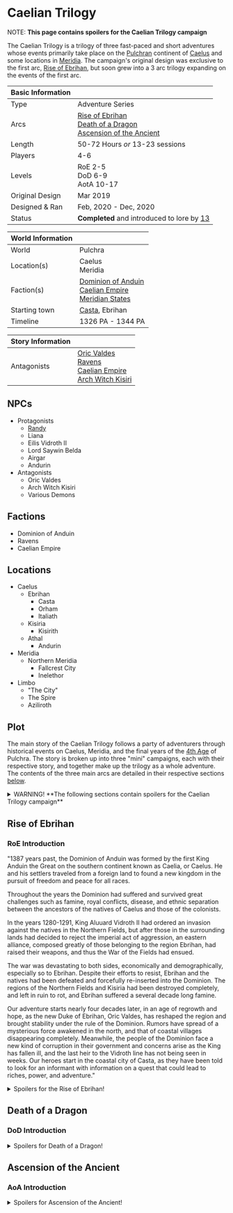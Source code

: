 # Caelian Trilogy

NOTE: **This page contains spoilers for the Caelian Trilogy campaign**

The Caelian Trilogy is a trilogy of three fast-paced and short adventures whose events primarily take place on the [Pulchran](../Locations/Planes/pulchra.md) continent of [Caelus](../Locations/Land/caelus.md) and some locations in [Meridia](../Locations/Land/meridia.md). The campaign's original design was exclusive to the first arc, [Rise of Ebrihan](#rise-of-ebrihan), but soon grew into a 3 arc trilogy expanding on the events of the first arc.

| Basic Information | |
| - | - |
| Type | Adventure Series |
| Arcs | [Rise of Ebrihan](#rise-of-ebrihan)<br>[Death of a Dragon](#death-of-a-dragon)<br>[Ascension of the Ancient](#ascension-of-the-ancient) |
| Length | 50-72 Hours *or* 13-23 sessions |
| Players | 4-6 |
| Levels | RoE 2-5<br>DoD 6-9<br>AotA 10-17 |
| Original Design | Mar 2019 |
| Designed & Ran | Feb, 2020 - Dec, 2020 |
| Status | **Completed** and introduced to lore by [13](../Characters/13/13.md)

| World Information | |
| - | - |
| World | Pulchra |
| Location(s) | Caelus<br>Meridia |
| Faction(s) | [Dominion of Anduin](../Factions/Nations/dominion_of_anduin.md)<br>[Caelian Empire](../Factions/Nations/caelian_empire.md)<br>[Meridian States](../Factions/Nations/meridian_states.md) |
| Starting town | [Casta](../Locations/Towns/casta.md), Ebrihan |
| Timeline | 1326 PA - 1344 PA |

| Story Information | |
| - | - |
| Antagonists | [Oric Valdes](../Characters/oric_valdes.md)<br>[Ravens](..//Factions/Organizations/ravens.md)<br>[Caelian Empire](../Factions/Nations/caelian_empire.md)<br>[Arch Witch Kisiri](../Characters/kisiri.md) |

## NPCs

- Protagonists
  - [Randy](../Characters/randy_randy.md)
  - Liana
  - Eilis Vidroth II
  - Lord Saywin Belda
  - Airgar
  - Andurin
- Antagonists
  - Oric Valdes
  - Arch Witch Kisiri
  - Various Demons

## Factions

- Dominion of Anduin
- Ravens
- Caelian Empire

## Locations

- Caelus
  - Ebrihan
    - Casta
    - Orham
    - Italiath
  - Kisiria
    - Kisirith
  - Athal
    - Andurin
- Meridia
  - Northern Meridia
    - Fallcrest City
    - Inelethor
- Limbo
  - "The City"
  - The Spire
  - Aziliroth

## Plot

The main story of the Caelian Trilogy follows a party of adventurers through historical events on Caelus, Meridia, and the final years of the [4th Age](../Events/timeline.md#4th---age-of-the-ancients) of Pulchra. The story is broken up into three "mini" campaigns, each with their respective story, and together make up the trilogy as a whole adventure. The contents of the three main arcs are detailed in their respective sections [below](#rise-of-ebrihan).

<details>
<summary>WARNING! **The following sections contain spoilers for the Caelian Trilogy campaign**</summary>

The main story involves the political rise and fall of [Oric Valdes](../Characters/oric_valdes.md) and events associated in the Caelian region of [Ebrihan](../Locations/Land/caelus.md#ebrihan). By the end of the first arc, Oric has claimed the [Dominion](../Factions/Nations/dominion_of_anduin.md) and reformed it into a dictatorial [empire](../Factions/Nations/caelian_empire.md), for which he now rules as its High Lord.

After a 17 year time skip, the players are reunited with the hope of adventuring and destroying the Empire, who by that point have nearly conquered all nearby territories. The group travel to the nearby region Meridia and discover the past on the High Lord. Once the truth is known of his power, the group steal the god weapon [Fraemia](../Objects/fraemia.md), infiltrate the High Lord's palace, and slay him to end the [Meridian Wars](../Events/meridian_wars.md). Little to their knowledge, the true threat of the region was secretly released as Oric fell, the [Arch Witch](../Characters/kisiri.md).

The party's first encounter with the witch occurs during the trial of [Queen Eilis](../Characters/eilis_vidroth.md), who is wrongfully given all blame of the Empire's crimes, and subsequently the players are "killed" when the first encounter completes. They awake in a mysterious dimension known as [Limbo](../Locations/Planes/limbo.md), and they fight and adventure their way out to encounter the witch once again, while allowing their old adversary Oric to aid in slaying her. Before the final confrontation, the Arch Witch is discovered to be the daughter of [Anduin](../Characters/anduin_the_great.md), Kisiri, and her rise to power facilitates what is now known as the [Great Cataclysm](../Events/great_cataclysm.md). The party make their way to their final location, the ruins of Kisirith, and fight and destroy Kisiri, thus concluding the adventure.

</details>

## Rise of Ebrihan

### RoE Introduction

"1387 years past, the Dominion of Anduin was formed by the first King Anduin the Great on the southern continent known as Caelia, or Caelus. He and his settlers traveled from a foreign land to found a new kingdom in the pursuit of freedom and peace for all races.

Throughout the years the Dominion had suffered and survived great challenges such as famine, royal conflicts, disease, and ethnic separation between the ancestors of the natives of Caelus and those of the colonists.

In the years 1280-1291, King Aluuard Vidroth II had ordered an invasion against the natives in the Northern Fields, but after those in the surrounding lands had decided to reject the imperial act of aggression, an eastern alliance, composed greatly of those belonging to the region Ebrihan, had raised their weapons, and thus the War of the Fields had ensued.

The war was devastating to both sides, economically and demographically, especially so to Ebrihan. Despite their efforts to resist, Ebrihan and the natives had been defeated and forcefully re-inserted into the Dominion. The regions of the Northern Fields and Kisiria had been destroyed completely, and left in ruin to rot, and Ebrihan suffered a several decade long famine.

Our adventure starts nearly four decades later, in an age of regrowth and hope, as the new Duke of Ebrihan, Oric Valdes, has reshaped the region and brought stability under the rule of the Dominion. Rumors have spread of a mysterious force awakened in the north, and that of coastal villages disappearing completely. Meanwhile, the people of the Dominion face a new kind of corruption in their government and concerns arise as the King has fallen ill, and the last heir to the Vidroth line has not being seen in weeks. Our heroes start in the coastal city of Casta, as they have been told to look for an informant with information on a quest that could lead to riches, power, and adventure."

<details>
<summary>Spoilers for the Rise of Ebrihan!</summary>

The Rise of Ebrihan opens with a newly formed party at the inn in the little fishing town of Casta in the Ebrihan region of the continent island Caelus. They have been tasked with contacting an informant with a very secretive information.

### RoE Plot

TODO

</details>

## Death of a Dragon

### DoD Introduction

<details>
<summary>Spoilers for Death of a Dragon!</summary>

"In 1326, a group of novice adventurers who sought wealth, power, and adventure found and returned the missing heir to the Vidroth line, Princess Eilis, exposed a secret organization who plotted against the crown and controlled over the misfortunate, and eventually had slain a dark and deformed creature who was terrorizing the eastern coast of Caelus. As their adventure came to a close, a much darker plot was revealed, and despite their attempts, the duke of Ebrihan, Oric Valdes, was revealed to be the legend known as the Imperator of the Fields, an old war hero of immense power, and was finally able to fulfill his desire for revenge.**

In the year 1326, Duke Oric Valdes of Ebrihan led a 30 day insurgency against the Dominion of Anduin, killing King Vidroth II, supporters of the War of the Fields, establishing the Caelian Empire, and declaring himself its first leader, High Lord Valdes.

Over the next few years the continent of Caelus had become more militarized, industrialized, and autocratic. Many supporters of the old state, and those that spoke against the current regime, were hunted down and systematically erased from the world. Nearly a million people were executed and wiped from existence in only the first 6 years, and Oric Valdes’ intentions had become clearer in 1332 when he began a long and grueling invasion against the nearby island nations and southern states of Meridia, thus beginning the Meridian Wars.

Once the smaller states of Meridia were conquered and cleansed, the Empire shifted its eyes west to what is known here as Western Meridia, the great cultural center of the ancient world. As the death toll by the High Lord’s regime had surpassed millions, Western Meridia began to cripple, thus he was closer to his ultimate goal.

Our adventure continues 17 years after the events of the first campaign, in the year 1343. The war draws to a narrow close for the Caelian Empire against Western Meridia, our heroes are dispersed, either in hiding or retirement, and the events many years ago has left our characters defeated and lost. Life seems hopeless for all, until a new opportunity emerges, promising of a way to strike back at the oppressors. Our heroes have just received news of the execution of an old beloved friend and ally, so our story begins with our party traveling to the funeral in a small village, Dorren, on the coast of Pelrock Isle. Little to their knowledge, a new adventure awaits."

### DoD Plot

TODO

</details>

## Ascension of the Ancient

### AoA Introduction

<details>
<summary>Spoilers for Ascension of the Ancient!</summary>

"In 1343, our group of heroes reunited during the funeral of a long friend and ally Lord Belda. They were soon tasked by Queen Eilis to help in bringing the High Lord down and restoring peace to the world. Through the group’s adventure, they traveled back in time to discover Oric Valdes’ secret to power, and to determine what can be used against him. Once discovered, the group found the Imperator’s spear, Fraemia, snuck and battled their way into the White Palace, and finally confronted the High Lord and slayed him. It was not over, however, for the party was deceived. As the High Lord fell, he warned the party of the next coming, and a dark energy was released in the Hall of the Lord. Our story continues in this moment."

### AoA Plot

TODO

</details>
